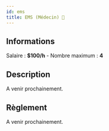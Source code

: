 ```yaml
---
id: ems
title: EMS (Médecin) 💊
---
```


## Informations
Salaire : **$100/h** - Nombre maximum : **4**

## Description
A venir prochainement.

## Règlement
A venir prochainement.